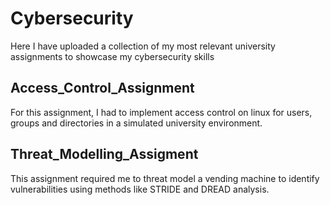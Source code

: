# Cybersecurity

Here I have uploaded a collection of my most relevant university assignments to showcase my cybersecurity skills 

## Access_Control_Assignment
For this assignment, I had to implement access control on linux for users, groups and directories in a simulated university environment. 

## Threat_Modelling_Assigment
This assignment required me to threat model a vending machine to identify vulnerabilities using methods like STRIDE and DREAD analysis.
